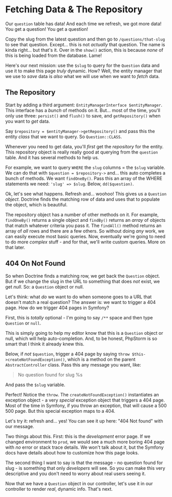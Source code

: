 # Fetching Data & The Repository

Our `question` table has data! And each time we refresh, we got more data! You
get a question! You get a question!

Copy the slug from the latest question and then go to `/questions/that-slug` to
see that question. Except... this is not *actually* that question. The name is
kinda right... but that's it. Over in the `show()` action, this is because *none*
of this is being loaded from the database. Lame!

Here's our next mission: use the `$slug` to query for the `Question` data and
use it to make this page *truly* dynamic. How? Well, the entity manager that we
use to *save* data is *also* what we will use when we want to *fetch* data.

## The Repository

Start by adding a third argument: `EntityManagerInterface $entityManager`. This
interface has a *bunch* of methods on it. But... most of the time, you'll only
use three: `persist()` and `flush()` to save, and `getRepository()` when you want
to *get* data.

Say `$repository = $entityManager->getRepository()` and pass this the entity
*class* that we want to query. So `Question::CLASS`.

Whenever you need to get data, you'll *first* get the *repository* for the entity.
This repository object is really really good at querying from the `question`
table. And it has several methods to help us.

For example, we want to query `WHERE` the `slug` columns = the `$slug`
variable. We can do that with `$question = $repository->` and... this auto completes
a bunch of methods. We want `findOneBy()`. Pass this an array of the WHERE
statements we need: `'slug' => $slug`. Below, `dd($question)`.

Ok, let's see what happens. Refresh and... woohoo! This gives us a `Question`
*object*. Doctrine finds the matching row of data and uses that to populate the
object, which is beautiful.

The repository object has a number of other methods on it. For example, `findOneBy()`
returns a single object and `findBy()` returns an *array* of objects that
match whatever criteria you pass it. The `findAll()` method returns an array
of *all* rows and there are a few others. So without doing *any* work, we can
easily execute most basic queries. Now, eventually we're going to need to do
more *complex* stuff - and for that, we'll write custom queries. More on that later.

## 404 On Not Found

So when Doctrine finds a matching row, we get back the `Question` object. But if
we change the slug in the URL to something that does *not* exist, we get *null*.
So: a `Question` object or null.

Let's think: what *do* we want to do when someone goes to a URL that doesn't
match a real question? The answer is: we want to trigger a 404 page. How do we
trigger 404 pages in Symfony?

First, this is *totally* optional - I'm going to say `/**` space and then type
`Question` or `null`.

This is simply going to help my editor know that this is a `Question` object or
null, which will help auto-completion. And, to be honest, PhpStorm is so smart
that I think it already knew this.

Below, if *not* `$question`, trigger a 404 page by saying
`throw $this->createNotFoundException()`, which is a method on the parent
`AbstractController` class. Pass this any message you want, like:

> No question found for slug %s

And pass the `$slug` variable.

Perfect! Notice the `throw`. The `createNotFoundException()` instantiates an
exception object - a very *special* exception object that triggers a 404 page.
Most of the time in Symfony, if you throw an exception, that will cause a 500
500 page. But this special exception maps to a 404.

Let's try it: refresh and... yes! You can see it up here: "404 Not found" with
our message.

Two things about this. First: this is the *development* error page. If we
changed environment to `prod`, we would see a much more boring 404 page with
*no* error or stack trace details. We won't talk about it, but the Symfony docs
have details about how to customize how this page looks.

The second thing I want to say is that the message - no question found for slug -
is something that only *developers* will see. So you can make this very descriptive
and you don't need to worry about real users seeing it.

Now that we have a `Question` object in our controller, let's use it in our
controller to render *real*, dynamic info. That's next.
